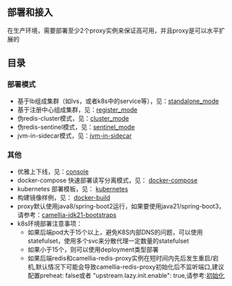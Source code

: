## 部署和接入
在生产环境，需要部署至少2个proxy实例来保证高可用，并且proxy是可以水平扩展的


## 目录
### 部署模式
* 基于lb组成集群（如lvs，或者k8s中的service等），见：[standalone_mode](standalone_mode.md)
* 基于注册中心组成集群，见：[register_mode](register_mode.md)
* 伪redis-cluster模式，见：[cluster_mode](cluster_mode.md)
* 伪redis-sentinel模式，见：[sentinel_mode](sentinel_mode.md)
* jvm-in-sidecar模式，见：[jvm-in-sidecar](jvm-in-sidecar.md)

### 其他
* 优雅上下线，见：[console](console.md)
* docker-compose 快速部署读写分离模式，见： [docker-compose](docker-compose/docker-compose-rw-separate.yaml)
* kubernetes 部署模板，见： [kubernetes](kubernetes/camellia-deployment.yaml)
* 构建镜像样例，见： [docker-build](docker/Dockerfile)
* proxy默认使用java8/spring-boot2运行，如果要使用java21/spring-boot3，请参考：[camellia-jdk21-bootstraps](https://github.com/caojiajun/camellia-jdk21-bootstraps)
* k8s环境部署注意事项：  
  - 如果后端pod大于15个以上，避免K8S内部DNS的问题，可以使用statefulset，使用多个svc来分散代理一定数量的statefulset
  - 如果小于15个，则可以使用deployment类型部署
  - 如果后端redis和camellia-redis-proxy实例在短时间内先后发生重启/宕机,默认情况下可能会导致camellia-redis-proxy初始化后不监听端口,建议配置preheat: false或者 "upstream.lazy.init.enable": true,请参考:[初始化](https://github.com/netease-im/camellia/blob/master/docs/redis-proxy/other/init.md)

